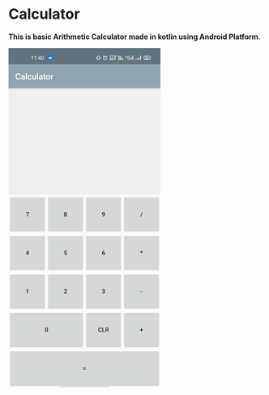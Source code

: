 # Calculator
**This is basic Arithmetic Calculator made in kotlin using Android Platform.**

<img src="images/calculator.jpg" width="300">
